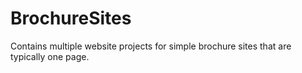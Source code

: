# BrochureSites
Contains multiple website projects for simple brochure sites that are typically one page.
